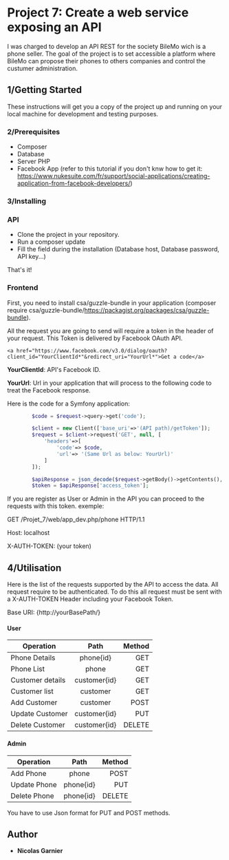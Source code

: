 # Project 7: Create a web service exposing an API

I was charged to develop an API REST for the society BileMo wich is a phone seller.
The goal of the project is to set accessible a platform where BileMo can propose their phones to others companies and control the custumer administration. 

## 1/Getting Started

These instructions will get you a copy of the project up and running on your local machine for development and testing purposes.

### 2/Prerequisites

* Composer
* Database
* Server PHP
* Facebook App (refer to this tutorial if you don't knw how to get it: https://www.nukesuite.com/fr/support/social-applications/creating-application-from-facebook-developers/)

### 3/Installing

### API

* Clone the project in your repository.
* Run a composer update
* Fill the field during the installation (Database host, Database password, API key...)

That's it!

### Frontend

First, you need to install csa/guzzle-bundle in your application (composer require csa/guzzle-bundle/https://packagist.org/packages/csa/guzzle-bundle).

All the request you are going to send will require a token in the header of your request.
This Token is delivered by Facebook OAuth API.

```
<a href="https://www.facebook.com/v3.0/dialog/oauth?client_id="YourClientId*"&redirect_uri="YourUrl*">Get a code</a>
```
**YourClientId**: API's Facebook ID.


**YourUrl**: Url in your application that will process to the following code to treat the Facebook response.

Here is the code for a Symfony application:
```php
        $code = $request->query->get('code');

        $client = new Client(['base_uri'=>'(API path)/getToken']);
        $request = $client->request('GET', null, [
            'headers'=>[
                'code'=> $code,
                'url'=> '(Same Url as below: YourUrl)'
            ]
        ]);

        $apiResponse = json_decode($request->getBody()->getContents(), true);
        $token = $apiResponse['access_token'];
```

If you are register as User or Admin in the API you can proceed to the requests with this token.
exemple:

GET /Projet_7/web/app_dev.php/phone HTTP/1.1


Host: localhost


X-AUTH-TOKEN: (your token)

## 4/Utilisation

Here is the list of the requests supported by the API to access the data.
All request require to be authenticated. To do this all request must be sent with a X-AUTH-TOKEN Header including your Facebook Token.

Base URI: {http://yourBasePath/}

#### User

| Operation              | Path          | Method  |
| -----------------------|:-------------:| -------:|
| Phone Details          | phone{id}     |   GET   |
| Phone List             | phone         |   GET   |
| Customer details       | customer{id}  |   GET   |
| Customer list          | customer      |   GET   |
| Add Customer           | customer      |   POST  |
| Update Customer        | customer{id}  |   PUT   |
| Delete Customer        | customer{id}  |  DELETE |

#### Admin

| Operation              | Path          | Method  |
| -----------------------|:-------------:| -------:|
| Add Phone              | phone         |   POST  |
| Update Phone           | phone{id}     |   PUT   |
| Delete Phone           | phone{id}     |  DELETE |

You have to use Json format for PUT and POST methods.

## Author

* **Nicolas Garnier**

